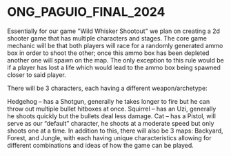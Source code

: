 # ONG_PAGUIO_FINAL_2024
Essentially for our game "Wild Whisker Shootout" we plan on creating a 2d shooter game that has multiple characters and stages. The core game mechanic will be that both players will race for a randomly generated ammo box in order to shoot the other; once this ammo box has been depleted another one will spawn on the map. 
The only exception to this rule would be if a player has lost a life which would lead to the ammo box being spawned closer to said player.

 There will be 3 characters, each having a different weapon/archetype:

Hedgehog – has a Shotgun, generally he takes longer to fire but he can throw out multiple bullet hitboxes at once.
Squirrel –  has an Uzi, generally he shoots quickly but the bullets deal less damage.
Cat – has a Pistol, will serve as our “default” character, he shoots at a moderate speed but only shoots one at a time.
In addition to this, there will also be 3 maps: Backyard, Forest, and Jungle, with each having unique characteristics allowing for different combinations and ideas of how the game can be played.
